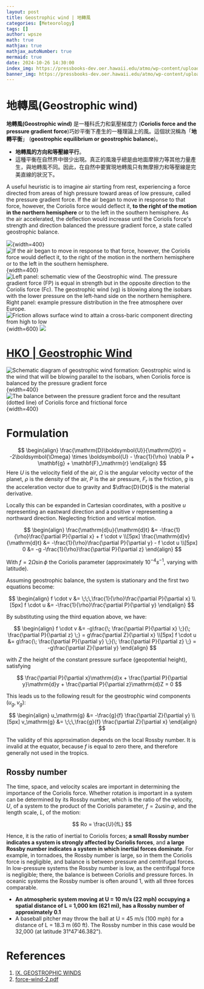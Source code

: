 ```yaml
---
layout: post
title: Geostrophic wind | 地轉風
categories: [Meteorology]
tags: []
author: wpsze
math: true
mathjax: true
mathjax_autoNumber: true
mermaid: true
date: 2024-10-26 14:30:00
index_img: https://pressbooks-dev.oer.hawaii.edu/atmo/wp-content/uploads/sites/74/2018/07/500_Mb_Height_Contours-1024x754.png
banner_img: https://pressbooks-dev.oer.hawaii.edu/atmo/wp-content/uploads/sites/74/2018/07/500_Mb_Height_Contours-1024x754.png
---
```


# 地轉風(Geostrophic wind)

**地轉風(Geostrophic wind)** 是一種科氏力和氣壓梯度力 (**Coriolis force and the pressure gradient force**)巧妙平衡下產生的一種理論上的風。這個狀況稱為「**地轉平衡**」 (**geostrophic equilibrium or geostrophic balance**)。

- **地轉風的方向和等壓線平行**。
- 這種平衡在自然界中很少出現。真正的風幾乎總是由地面摩擦力等其他力量產生，與地轉風不同。因此，在自然中要實現地轉風只有無摩擦力和等壓線是完美直線的狀況下。

A useful heuristic is to imagine air starting from rest, experiencing a force directed from areas of high pressure toward areas of low pressure, called the pressure gradient force. If the air began to move in response to that force, however, the Coriolis force would deflect it, **to the right of the motion in the northern hemisphere** or to the left in the southern hemisphere. As the air accelerated, the deflection would increase until the Coriolis force's strength and direction balanced the pressure gradient force, a state called geostrophic balance. 

![](https://upload.wikimedia.org/wikipedia/commons/thumb/d/dd/Geostrophic_current.pdf/page1-800px-Geostrophic_current.pdf.jpg){width=400}
![If the air began to move in response to that force, however, the Coriolis force would deflect it, to the right of the motion in the northern hemisphere or to the left in the southern hemisphere.](https://i.imgur.com/knTtXP0.jpeg){width=400}
![Left panel: schematic view of the Geostrophic wind. The pressure gradient force (FP) is equal in strength but in the opposite direction to the Coriolis force (Fc). The geostrophic wind (vg) is blowing along the isobars with the lower pressure on the left-hand side on the northern hemisphere. Right panel: example pressure distribution in the free atmosphere over Europe.](https://www.researchgate.net/profile/A-Giez/publication/356592145/figure/fig11/AS:11431281113717374@1674053965153/Left-panel-schematic-view-of-the-Geostrophic-wind-The-pressure-gradient-force-FP-is.jpg)
![Friction allows surface wind to attain a cross-baric component directing from high to low](https://i.imgur.com/B5gSHR9.png){width=600}
![](https://i.imgur.com/fE4uVhn.png)


# [HKO | Geostrophic Wind](https://www.hko.gov.hk/en/education/weather/meteorology-basics/00010-geostrophic-wind.html)

![Schematic diagram of geostrophic wind formation: Geostrophic wind is the wind that will be blowing parallel to the isobars, when Coriolis force is balanced by the pressure gradient force](https://www.hko.gov.hk/en/education/images/fig_00010_geostrophicwind_2e.jpg){width=400}
![ The balance between the pressure gradient force and the resultant (dotted line) of Coriolis force and frictional force](https://www.hko.gov.hk/en/education/images/fig_00010_geostrophicwind_3e.jpg){width=400}

# Formulation

$$
\begin{align}
\frac{\mathrm{D}\boldsymbol{U}}{\mathrm{D}t} = -2\boldsymbol{\Omega} \times \boldsymbol{U} - \frac{1}{\rho} \nabla P + \mathbf{g} + \mathbf{F}_\mathrm{r}
\end{align}
$$
Here $U$ is the velocity field of the air, $\Omega$ is the angular velocity vector of the planet, $\rho$ is the density of the air, $P$ is the air pressure, $F_r$ is the friction, $g$ is the acceleration vector due to gravity and ⁠$\dfrac{D}{Dt}$ is the material derivative.

Locally this can be expanded in Cartesian coordinates, with a positive $u$ representing an eastward direction and a positive $v$ representing a northward direction. Neglecting friction and vertical motion.

$$
\begin{align}
\frac{\mathrm{d}u}{\mathrm{d}t} &= -\frac{1}{\rho}\frac{\partial P}{\partial x} + f \cdot v \\[5px]
\frac{\mathrm{d}v}{\mathrm{d}t} &= -\frac{1}{\rho}\frac{\partial P}{\partial y} - f \cdot u \\[5px]
0 &= -g -\frac{1}{\rho}\frac{\partial P}{\partial z}
\end{align}
$$

With $f = 2 \Omega \sin \phi$ the Coriolis parameter (approximately $10^{−4} s^{−1}$, varying with latitude).

Assuming geostrophic balance, the system is stationary and the first two equations become:

$$
\begin{align}
f \cdot v &= \;\;\,\frac{1}{\rho}\frac{\partial P}{\partial x} \\[5px]
f \cdot u &= -\frac{1}{\rho}\frac{\partial P}{\partial y}
\end{align}
$$

By substituting using the third equation above, we have:

$$
\begin{align}
f \cdot v &= -g\frac{\; \frac{\partial P}{\partial x} \;}{\; \frac{\partial P}{\partial z} \;} = g\frac{\partial Z}{\partial x} \\[5px]
f \cdot u &= g\frac{\; \frac{\partial P}{\partial y} \;}{\; \frac{\partial P}{\partial z} \;} = -g\frac{\partial Z}{\partial y}
\end{align}
$$

with $Z$ the height of the constant pressure surface (geopotential height), satisfying

$$
\frac{\partial P}{\partial x}\mathrm{d}x + \frac{\partial P}{\partial y}\mathrm{d}y + \frac{\partial P}{\partial z}\mathrm{d}Z = 0
$$

This leads us to the following result for the geostrophic wind components $(u_g, v_g)$:

$$
\begin{align}
u_\mathrm{g} &= -\frac{g}{f} \frac{\partial Z}{\partial y} \\[5px]
v_\mathrm{g} &= \;\;\,\frac{g}{f} \frac{\partial Z}{\partial x}
\end{align}
$$

The validity of this approximation depends on the local Rossby number. It is invalid at the equator, because $f$ is equal to zero there, and therefore generally not used in the tropics.

## Rossby number
The time, space, and velocity scales are important in determining the importance of the Coriolis force. Whether rotation is important in a system can be determined by its Rossby number, which is the ratio of the velocity, $U$, of a system to the product of the Coriolis parameter, $f=2\omega \sin \varphi$, and the length scale, $L$, of the motion:

$$
Ro = \frac{U}{fL}
$$

Hence, it is the ratio of inertial to Coriolis forces; **a small Rossby number indicates a system is strongly affected by Coriolis forces**, and **a large Rossby number indicates a system in which inertial forces dominate**. For example, in tornadoes, the Rossby number is large, so in them the Coriolis force is negligible, and balance is between pressure and centrifugal forces. In low-pressure systems the Rossby number is low, as the centrifugal force is negligible; there, the balance is between Coriolis and pressure forces. In oceanic systems the Rossby number is often around 1, with all three forces comparable.

- **An atmospheric system moving at U = 10 m/s (22 mph) occupying a spatial distance of L = 1,000 km (621 mi), has a Rossby number of approximately 0.1**
- A baseball pitcher may throw the ball at U = 45 m/s (100 mph) for a distance of L = 18.3 m (60 ft). The Rossby number in this case would be 32,000 (at latitude 31°47'46.382").

# References

1. [IX. GEOSTROPHIC WINDS](https://userfiles-secure.educatorpages.com/userfiles/jlindsay/Meteorology/IX.%20Geostrophic%20Winds.pdf)
2. [force-wind-2.pdf](https://www.soest.hawaii.edu/MET/Faculty/businger/notes/force-wind-2.pdf)
